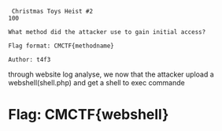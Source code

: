 ```
 Christmas Toys Heist #2
100

What method did the attacker use to gain initial access?

Flag format: CMCTF{methodname}

Author: t4f3

```
through website log analyse, we now that the attacker upload  a webshell(shell.php) and get a shell to exec commande

# Flag: CMCTF{webshell} 
